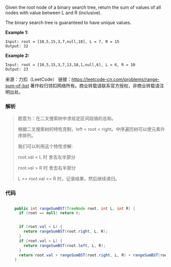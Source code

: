 Given the root node of a binary search tree, return the sum of values of all nodes with value between L and R (inclusive).

The binary search tree is guaranteed to have unique values.



**Example 1:**

```pseudocode
Input: root = [10,5,15,3,7,null,18], L = 7, R = 15
Output: 32
```



**Example 2:**

```pseudocode
Input: root = [10,5,15,3,7,13,18,1,null,6], L = 6, R = 10
Output: 23
```

来源：力扣（LeetCode）
链接：https://leetcode-cn.com/problems/range-sum-of-bst
著作权归领扣网络所有。商业转载请联系官方授权，非商业转载请注明出处。





### 解析

>  题意为：在二叉搜索树中求给定区间段值的总和。
>
> 根据二叉搜索树的特性克制，left < root < right。中序遍历树可以使元素升序排列。
>
> 我们可以利用这个特性求解:
>
> root.val < L 时  舍去左半部分
>
> root.val > R 时 舍去右半部分
>
> L <= root.val <= R 时，记录结果，然后继续递归。



### 代码

```java

    public int rangeSumBST(TreeNode root, int L, int R) {
      if (root == null) return 0;


      if (root.val < L) {
        return rangeSumBST(root.right, L, R);
      }
      if (root.val > L) {
        return rangeSumBST(root.left, L, R);
      }
      return root.val + rangeSumBST(root.right, L, R) + rangeSumBST(root.left, L, R);
    }
```

